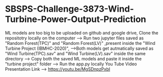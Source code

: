 # SBSPS-Challenge-3873-Wind-Turbine-Power-Output-Prediction
ML models are too big to be uploaded on github and google drive,
Clone the repositotry locally on the computer --> Run two jupyter files saved as "Random Forest(TPC)" and "Random Forest(LV)" ,present inside the "Wind Turbine Project (IBMHC-2020)",
-->Both models get autmatically saved as "Wind Turbine(TPC).sav" and "Wind Turbine(LV).sav" inside the same directory --> Copy both the saved ML models and paste it inside the 
"turbine project" folder --> Run the app.py locally 
You Tube Video Presentation Link --> https://youtu.be/MgSDnpzPxbI
